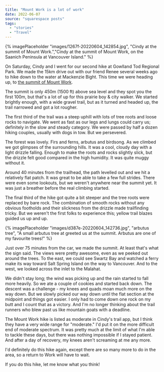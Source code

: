 ```yaml
---
title: "Mount Work is a lot of work"
date: 2022-06-07
source: "squarespace posts"
tags: 
  - "stories"
  - "Travel"
---
```


{% imagePlaceholder "images/1267f-20220604_142854.jpg", "Cindy at the summit of Mount Work.","Cindy at the summit of Mount Work, on the Saanich Peninsula at Vancouver Island." %}

On Saturday, Cindy and I went for our second hike at Gowlland Tod Regional Park. We made the 15km drive out with our friend Renee several weeks ago to hike down to the water at Mackenzie Bight. This time we were heading up, to [the summit of Mount Work](https://www.alltrails.com/trail/canada/british-columbia/mount-work-summit-trail).

The summit is only 450m (1500 ft) above sea level and they spot you the first 100m, but that's a lot of up for this prairie boy & city walker. We started brightly enough, with a wide gravel trail, but as it turned and headed up, the trail narrowed and got a lot rougher.

The first third of the trail was a steep uphill with lots of tree roots and loose rocks to navigate. We went as fast as our legs and lungs could carry us; definitely in the slow and steady category. We were passed by half a dozen hiking couples, usually with dogs in tow. But we persevered.

The forest was lovely. Firs and ferns, arbutus and birdsong. As we climbed we got glimpses of the surrounding hills. It was a cool, cloudy day with a light drizzle falling. Enough to make the roots and rocks slightly slick, but the drizzle felt good compared in the high humidity. It was quite muggy without it.

Around 40 minutes from the trailhead, the path levelled out and we hit a relatively flat patch. It was great to be able to take a few full strides. There were even some lookouts, but we weren't anywhere near the summit yet. It was just a breather before the real climbing started.

The final third of the hike got quite a bit steeper and the tree roots were replaced by bare rock. The combination of smooth rocks without any obvious footholds and their slickness from the drizzle made trailfinding tricky. But we weren't the first folks to experience this; yellow trail blazes guided us up and up.


{% imagePlaceholder "images/d387e-20220604_142736.jpg", "arbutus tree", "A small arbutus tree at greeted us at the summit. Arbutus are one of my favourite trees!" %}

Just over 75 minutes from the car, we made the summit. At least that's what the sign said. The views were pretty awesome, even as we peeked out around the trees. To the east, we could see Swartz Bay and watched a ferry make its way toward Salt Spring Island on the way to Vancouver. And to the west, we looked across the inlet to the Malahat.

We didn't stay long; the wind was picking up and the rain started to fall more heavily. So we ate a couple of cookies and started back down. The descent was a challenge - my knees and quads moan much more on the way down. But we slowly picked our way down until the flat section at the midpoint and things got easier. I only had to come down one rock on my butt and I count that as a victory. And I'm no longer thinking about the trail runners who blew past us like mountain goats with a deadline.

The Mount Work hike is listed as moderate in Cindy's trail app, but I think they have a very wide range for "moderate." I'd put it on the more difficult end of moderate spectrum. It was pretty much at the limit of what I'm able to tackle these days, but there was nothing impossible if I stayed patient. And after a day of recovery, my knees aren't screaming at me any more.

I'd definitely do this hike again, except there are so many more to do in the area, so a return to Work will have to wait.

If you do this hike, let me know what you think!
